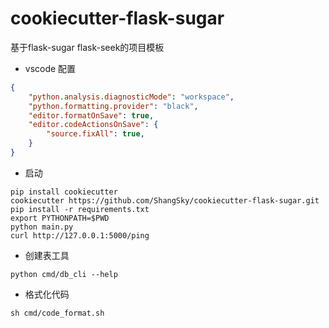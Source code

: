 # cookiecutter-flask-sugar

基于flask-sugar flask-seek的项目模板

- vscode 配置

```json
{
    "python.analysis.diagnosticMode": "workspace",
    "python.formatting.provider": "black",
    "editor.formatOnSave": true,
    "editor.codeActionsOnSave": {
        "source.fixAll": true,
    }
}
```

- 启动
```shell
pip install cookiecutter
cookiecutter https://github.com/ShangSky/cookiecutter-flask-sugar.git
pip install -r requirements.txt
export PYTHONPATH=$PWD
python main.py
curl http://127.0.0.1:5000/ping
```

- 创建表工具

```shell
python cmd/db_cli --help
```

- 格式化代码

```
sh cmd/code_format.sh
```